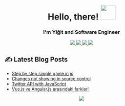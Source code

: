 <h1 align="center">
  Hello, there!
  <a href="#"><img src="https://media4.giphy.com/media/xThuWu82QD3pj4wvEQ/giphy.gif?cid=ecf05e47tb5ij8413snszrm9wnzf54ubtr0afk3rewowqjrn&rid=giphy.gif&ct=g" width="48"></a>
</h1>
<h3 align="center"> I'm Yiğit and Software Engineer</h3>
<p align="center">
	<a href="https://www.linkedin.com/in/s-yi%C4%9Fit-tosun/" target="_blank">
		<img src="https://img.shields.io/badge/LinkedIn-0077B5?style=for-the-badge&logo=linkedin&logoColor=white" />
	</a>
	<a href="https://yigttos.medium.com/" target="_blank">
		<img src="https://img.shields.io/badge/medium-%2312100E.svg?&style=for-the-badge&logo=medium&logoColor=white" />
	</a>
  <a href="mailto:yigttos@gmail.com" target="_blank">
		<img src="https://img.shields.io/badge/Gmail-D14836?style=for-the-badge&logo=gmail&logoColor=white" />
	</a>
	  <a href="https://yigittosun.com/" target="_blank">
		<img src="https://img.shields.io/badge/My website-e6f1f7?style=for-the-badge&logo=website&logoColor=white" />
	</a>
</p>

## ✍️ Latest Blog Posts

<!-- BLOG-POST-LIST:START -->
- [Step by step simple game in js](https://yigttos.medium.com/step-by-step-simple-rock-paper-scissors-game-in-js-c490b2e24eff)
- [Changes not showing in source control](https://yigttos.medium.com/changes-not-showing-in-source-control-399a97ff011d)
- [Twitter API with JavaScript](https://yigttos.medium.com/twitter-api-with-javascript-29db810524ea)
- [Vue.js ve Angular.js arasındaki farklar!](https://yigttos.medium.com/vue-js-ve-angular-js-aras%C4%B1ndaki-farklar-65dd2f96fc92)
<!-- BLOG-POST-LIST:END -->

<p align="center"><img src="https://komarev.com/ghpvc/?username=yigittosun&color=006C79"/></p>

